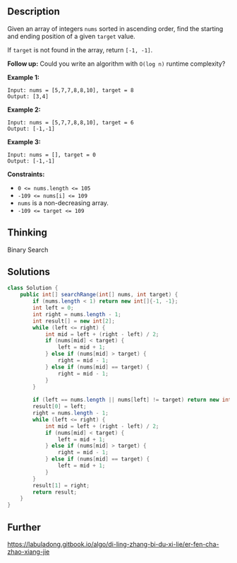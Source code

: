 ## Description

Given an array of integers `nums` sorted in ascending order, find the starting and ending position of a given `target` value.

If `target` is not found in the array, return `[-1, -1]`.

**Follow up:** Could you write an algorithm with `O(log n)` runtime complexity?

 

**Example 1:**

```
Input: nums = [5,7,7,8,8,10], target = 8
Output: [3,4]
```

**Example 2:**

```
Input: nums = [5,7,7,8,8,10], target = 6
Output: [-1,-1]
```

**Example 3:**

```
Input: nums = [], target = 0
Output: [-1,-1]
```

 

**Constraints:**

- `0 <= nums.length <= 105`
- `-109 <= nums[i] <= 109`
- `nums` is a non-decreasing array.
- `-109 <= target <= 109`

## Thinking

Binary Search

## Solutions

~~~java
class Solution {
    public int[] searchRange(int[] nums, int target) {
        if (nums.length < 1) return new int[]{-1, -1};
        int left = 0;
        int right = nums.length - 1;
        int result[] = new int[2];
        while (left <= right) {
            int mid = left + (right - left) / 2;
            if (nums[mid] < target) {
                left = mid + 1;
            } else if (nums[mid] > target) {
                right = mid - 1;
            } else if (nums[mid] == target) {
                right = mid - 1; 
            }
        }
        
        if (left == nums.length || nums[left] != target) return new int[]{-1, -1};
        result[0] = left;
        right = nums.length - 1;
        while (left <= right) {
            int mid = left + (right - left) / 2;
            if (nums[mid] < target) {
                left = mid + 1;
            } else if (nums[mid] > target) {
                right = mid - 1;
            } else if (nums[mid] == target) {
                left = mid + 1;
            }
        }
        result[1] = right;
        return result;
    }
}
~~~



## Further

https://labuladong.gitbook.io/algo/di-ling-zhang-bi-du-xi-lie/er-fen-cha-zhao-xiang-jie